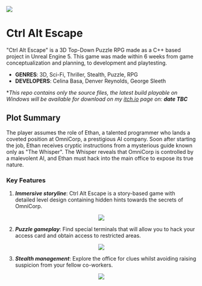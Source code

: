 ![](/.github/Images/Game_Title.gif)
# Ctrl Alt Escape
"Ctrl Alt Escape" is a 3D Top-Down Puzzle RPG made as a C++ based project in Unreal Engine 5.  This game was made within 6 weeks from game conceptualization and planning, to development and playtesting.
* **GENRES**: 3D, Sci-Fi, Thriller, Stealth, Puzzle, RPG
* **DEVELOPERS**: Celina Basa, Denver Reynolds, George Sleeth

**This repo contains only the source files, the latest build playable on Windows will be available for download on my [itch.io](https://cbasa.itch.io/) page on: **date TBC***
## Plot Summary
The player assumes the role of Ethan, a talented programmer who lands a coveted position at OmniCorp, a prestigious AI company.  Soon after starting the job, Ethan receives cryptic instructions from a mysterious guide known only as "The Whisper".  The Whisper reveals that OmniCorp is controlled by a malevolent AI, and Ethan must hack into the main office to expose its true nature.

### Key Features
1. ***Immersive storyline***: Ctrl Alt Escape is a story-based game with detailed level design containing hidden hints towards the secrets of OmniCorp.  
<p align="center"> <img src="/.github/Images/Game_Start.gif"> </p>   

2. ***Puzzle gameplay***: Find special terminals that will allow you to hack your access card and obtain access to restricted areas.  
<p align="center"> <img src="/.github/Images/Game_Puzzle.gif"> </p>   

3. ***Stealth management***: Explore the office for clues whilst avoiding raising suspicion from your fellow co-workers.  
<p align="center"> <img src="/.github/Images/Game_Enemy.gif"> </p>   
<br />
